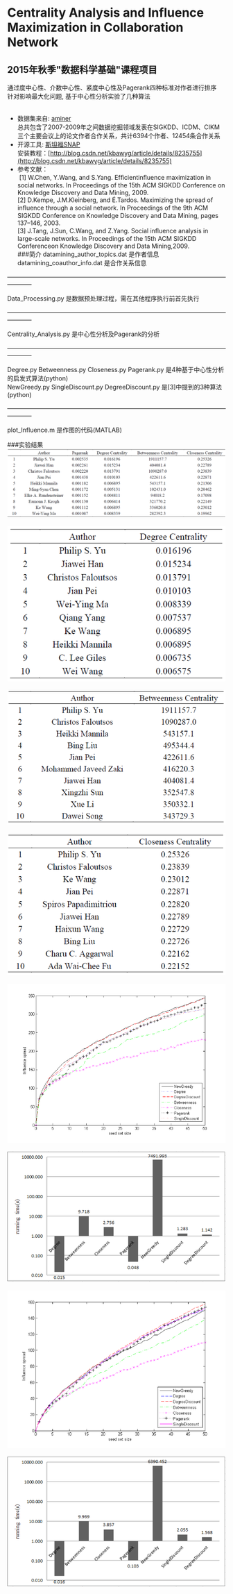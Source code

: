 # Centrality Analysis and Influence Maximization in Collaboration Network
## 2015年秋季"数据科学基础"课程项目<br>

通过度中心性、介数中心性、紧度中心性及Pagerank四种标准对作者进行排序 <br>
针对影响最大化问题, 基于中心性分析实验了几种算法 <br>
<br>
* 数据集来自: [aminer](https://cn.aminer.org/repuser) <br>
  总共包含了2007-2009年之间数据挖掘领域发表在SIGKDD、ICDM、CIKM三个主要会议上的论文作者合作关系，共计6394个作者、12454条合作关系 <br>
* 开源工具: [斯坦福SNAP](http://snap.stanford.edu/snap/download.html) <br>
  安装教程：[http://blog.csdn.net/kbawyg/article/details/8235755](http://blog.csdn.net/kbawyg/article/details/8235755) <br>
* 参考文献：<br>
  [1] W.Chen, Y.Wang, and S.Yang. Efﬁcientinﬂuence maximization in social networks. In Proceedings of the 15th ACM SIGKDD Conference on Knowledge Discovery and Data Mining, 2009. <br>
  [2] D.Kempe, J.M.Kleinberg, and É.Tardos. Maximizing the spread of inﬂuence through a social network. In Proceedings of the 9th ACM SIGKDD Conference on Knowledge Discovery and Data Mining, pages 137–146, 2003. <br>
  [3] J.Tang, J.Sun, C.Wang, and Z.Yang. Social inﬂuence analysis in large-scale networks. In Proceedings of the 15th ACM SIGKDD Conferenceon Knowledge Discovery and Data Mining,2009. <br>
###简介
datamining_author_topics.dat  是作者信息 <br>
datamining_coauthor_info.dat  是合作关系信息<br>

————————————————————————————————————————<br>

Data_Processing.py  是数据预处理过程，需在其他程序执行前首先执行<br>

————————————————————————————————————————<br>

Centrality_Analysis.py  是中心性分析及Pagerank的分析<br>

————————————————————————————————————————<br>

Degree.py Betweenness.py Closeness.py Pagerank.py  是4种基于中心性分析的启发式算法(python) <br>
NewGreedy.py SingleDiscount.py DegreeDiscount.py  是[3]中提到的3种算法(python) <br>

———————————————————————————————————————— <br>

plot_Influence.m 是作图的代码(MATLAB) <br>

###实验结果
![](https://github.com/SFZhang26/Collaboration_Network_Analysis/raw/master/pic/pagerank.PNG)  
![](https://github.com/SFZhang26/Collaboration_Network_Analysis/raw/master/pic/degree.PNG)  
![](https://github.com/SFZhang26/Collaboration_Network_Analysis/raw/master/pic/betweenness.PNG)  
![](https://github.com/SFZhang26/Collaboration_Network_Analysis/raw/master/pic/closeness.PNG)  
![](https://github.com/SFZhang26/Collaboration_Network_Analysis/raw/master/pic/p0.1R1000.png)  
![](https://github.com/SFZhang26/Collaboration_Network_Analysis/raw/master/pic/p0.1.PNG)  
![](https://github.com/SFZhang26/Collaboration_Network_Analysis/raw/master/pic/p0.05R1000.png)  
![](https://github.com/SFZhang26/Collaboration_Network_Analysis/raw/master/pic/p0.05.PNG)  
